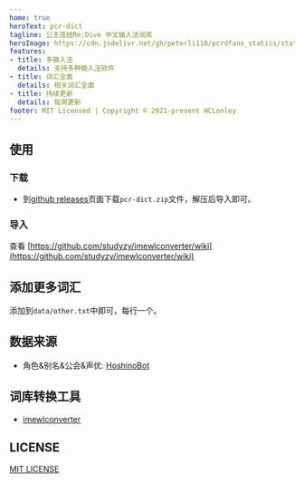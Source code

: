 ```yaml
---
home: true
heroText: pcr-dict
tagline: 公主连结Re:Dive 中文输入法词库
heroImage: https://cdn.jsdelivr.net/gh/peterli110/pcrdfans_statics/static/apple-touch-icon.png
features:
- title: 多输入法
  details: 支持多种输入法软件
- title: 词汇全面
  details: 相关词汇全面
- title: 持续更新
  details: 每周更新
footer: MIT Licensed | Copyright © 2021-present HCLonley
---
```


## 使用

### 下载

- 到[github releases](https://github.com/HCLonely/pcr-dict/releases)页面下载`pcr-dict.zip`文件，解压后导入即可。

### 导入

查看 [https://github.com/studyzy/imewlconverter/wiki](https://github.com/studyzy/imewlconverter/wiki)

## 添加更多词汇

添加到`data/other.txt`中即可，每行一个。

## 数据来源

- 角色&别名&公会&声优: [HoshinoBot](https://github.com/Ice-Cirno/HoshinoBot)

## 词库转换工具

- [imewlconverter](https://github.com/studyzy/imewlconverter)

## LICENSE

[MIT LICENSE](https://github.com/HCLonely/pcr-dict/blob/master/LICENSE)
